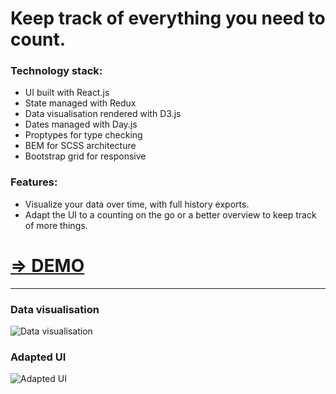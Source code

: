 # Keep track of everything you need to count.

### Technology stack:
* UI built with React.js
* State managed with Redux
* Data visualisation rendered with D3.js
* Dates managed with Day.js
* Proptypes for type checking
* BEM for SCSS architecture
* Bootstrap grid for responsive

### Features:
* Visualize your data over time, with full history exports.
* Adapt the UI to a counting on the go or a better overview to keep track of more things.

# [=> DEMO](https://delalys.github.io/react-counter/)

-----

### Data visualisation
![Data visualisation](https://i.imgur.com/i3NLVtI.png)
### Adapted UI
![Adapted UI](https://i.imgur.com/M1mt010.png)

